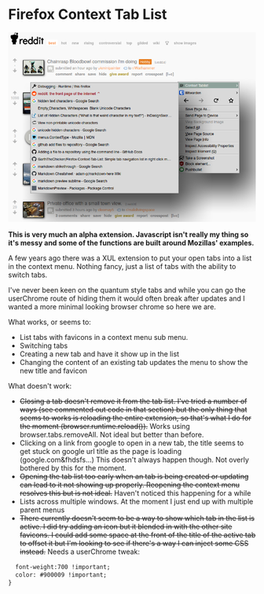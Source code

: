 # Firefox Context Tab List

![Image showing the tab list](screenshot2.png?raw=true "Firefox Context Tab List")

**This is very much an alpha extension. Javascript isn't really my thing so it's messy and some of the functions are built around Mozillas' examples.**

A few years ago there was a XUL extension to put your open tabs into a list in the context menu. Nothing fancy, just a list of tabs with the ability to switch tabs.

I've never been keen on the quantum style tabs and while you can go the userChrome route of hiding them it would often break after updates and I wanted a more minimal looking browser chrome so here we are.


What works, or seems to:

* List tabs with favicons in a context menu sub menu.
* Switching tabs
* Creating a new tab and have it show up in the list
* Changing the content of an existing tab updates the menu to show the new title and favicon


What doesn't work:

* ~~Closing a tab doesn't remove it from the tab list. I've tried a number of ways (see commented out code in that section) but the only thing that seems to works is reloading the entire extension, so that's what I do for the moment (browser.runtime.reload()).~~ Works using browser.tabs.removeAll. Not ideal but better than before.
* Clicking on a link from google to open in a new tab, the title seems to get stuck on google url title as the page is loading (google.com&fhdsfs...) This doesn't always happen though. Not overly bothered by this for the moment.
* ~~Opening the tab list too early when an tab is being created or updating can lead to it not showing up properly. Reopening the context menu resolves this but is not ideal.~~ Haven't noticed this happening for a while 
* Lists across multiple windows. At the moment I just end up with multiple parent menus
* ~~There currently doesn't seem to be a way to show which tab in the list is active. I did try adding an icon but it blended in with the other site favicons. I could add some space at the front of the title of the active tab to offset it but I'm looking to see if there's a way I can inject some CSS instead.~~ Needs a userChrome tweak:
```menuitem[label*= "^"] {
  font-weight:700 !important; 
  color: #900009 !important;
}
```

